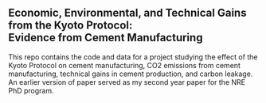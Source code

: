 ## Economic, Environmental, and Technical Gains from the Kyoto Protocol:<br>Evidence from Cement Manufacturing

This repo contains the code and data for a project studying the effect of the Kyoto Protocol on cement manufacturing, CO2 emissions from cement manufacturing, technical gains in cement production, and carbon leakage. An earlier version of paper served as my second year paper for the NRE PhD program.

